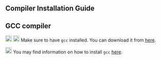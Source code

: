 Compiler Installation Guide
---------------------------

## GCC compiler

<img src="https://prince.lcsb.uni.lu/jenkins/userContent/linux.png" height="20px" alt="Linux"> <img src="https://prince.lcsb.uni.lu/jenkins/userContent/apple.png" height="20px" alt="macOS"> Make sure to have `gcc` installed. You  can download it from [here](https://gcc.gnu.org/wiki/InstallingGCC).

<img src="https://prince.lcsb.uni.lu/jenkins/userContent/windows.png" height="20px" alt="Windows"> You may find information on how to install `gcc` [here](http://preshing.com/20141108/how-to-install-the-latest-gcc-on-windows/).
